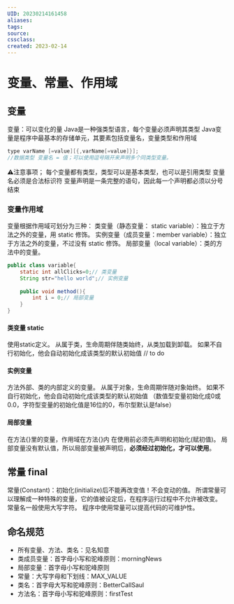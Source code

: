 ```yaml
---
UID: 20230214161458 
aliases: 
tags: 
source: 
cssclass: 
created: 2023-02-14
---
```


# 变量、常量、作用域

## 变量
变量：可以变化的量
Java是一种强类型语言，每个变量必须声明其类型
Java变量是程序中最基本的存储单元，其要素包括变量名，变量类型和作用域
```Java
type varName [=value][{,varName[=value]}];
//数据类型 变量名 = 值；可以使用逗号隔开来声明多个同类型变量。
```
⚠️注意事项；
每个变量都有类型，类型可以是基本类型，也可以是引用类型
变量名必须是合法标识符
变量声明是一条完整的语句，因此每一个声明都必须以分号结束

### 变量作用域
变量根据作用域可划分为三种： 
类变量（静态变量： static variable）：独立于方法之外的变量，用 static 修饰。 
实例变量（成员变量：member variable）：独立于方法之外的变量，不过没有 static 修饰。 
局部变量（local variable）：类的方法中的变量。
```Java
public class variable{
	static int allClicks=0;// 类变量
	String str="hello world";// 实例变量
	
	public void method(){
		int i = 0;// 局部变量
	}
}
```
#### 类变量 static
使用static定义。
从属于类，生命周期伴随类始终，从类加载到卸载。 
如果不自行初始化，他会自动初始化成该类型的默认初始值
// to do
#### 实例变量
方法外部、类的内部定义的变量。
从属于对象，生命周期伴随对象始终。
如果不自行初始化，他会自动初始化成该类型的默认初始值 （数值型变量初始化成0或0.0，字符型变量的初始化值是16位的0，布尔型默认是false）
#### 局部变量
在方法{}里的变量，作用域在方法{}内
在使用前必须先声明和初始化(赋初值)。
局部变量没有默认值，所以局部变量被声明后，**必须经过初始化，才可以使用**。

## 常量 final
常量(Constant)：初始化(initialize)后不能再改变值！不会变动的值。
所谓常量可以理解成一种特殊的变量，它的值被设定后，在程序运行过程中不允许被改变。
常量名一般使用大写字符。
程序中使用常量可以提高代码的可维护性。
## 命名规范
* 所有变量、方法、类名：见名知意
* 类成员变量：首字母小写和驼峰原则：morningNews
* 局部变量：首字母小写和驼峰原则
* 常量：大写字母和下划线：MAX_VALUE
* 类名：首字母大写和驼峰原则：BetterCallSaul
* 方法名：首字母小写和驼峰原则：firstTest